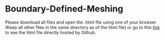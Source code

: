 # Boundary-Defined-Meshing
Please download all files and open the .html file using one of your browser (Keep all other files in the same directory as of the html file) or go to this [link](https://rysul119.github.io/Boundary-Defined-Meshing/boundary_defined.html) to see the html file directly hosted by Github.
